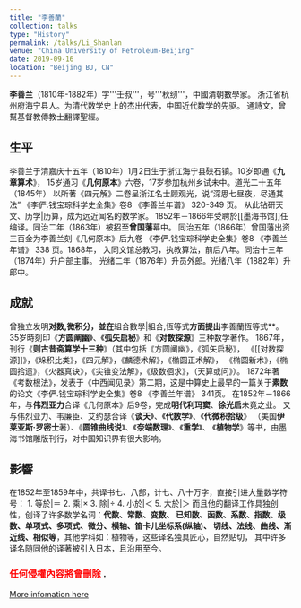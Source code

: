 ```yaml
---
title: "李善蘭"
collection: talks
type: "History"
permalink: /talks/Li_Shanlan
venue: "China University of Petroleum-Beijing"
date: 2019-09-16
location: "Beijing BJ, CN"
---
```




**李善兰**（1810年-1882年）字'''壬叔'''，号'''秋纫'''，中國清朝數學家。
浙江省杭州府海宁县人。为清代数学史上的杰出代表，中国近代数学的先驱。
通詩文，曾幫基督教傳教士翻譯聖經。

生平
---------------
李善兰于清嘉庆十五年（1810年）1月2日生于浙江海宁县硖石镇。10岁即通《**九章算术**》，
15岁通习《**几何原本**》六卷，17岁参加杭州乡试未中。道光二十五年（1845年）
以所著《四元解》二卷呈浙江名士顾观光，说“深思七昼夜，尽通其法”
<ref>《李俨.钱宝琮科学史全集》卷8 《李善兰年谱》 320-349 页</ref>。
从此钻研天文、历学|历算，成为远近闻名的数学家。
1852年－1866年受聘於[[墨海书馆]]任编译。同治二年（1863年）被招至**曾国藩**幕中。
同治五年（1866年）曾国藩出资三百金为李善兰刻《几何原本》后九卷<ref>
《李俨.钱宝琮科学史全集》卷8 《李善兰年谱》 338 页</ref>。1868年，
入同文馆总教习，执教算法，前后八年。同治十三年（1874年）升户部主事。
光绪二年（1876年）升员外郎。光绪八年（1882年）升郎中。

成就
---------------
曾独立发明**对数,微积分，並在**組合數學|組合,恆等式**方面提出**李善蘭恆等式**。
35岁時刻印《**方圆阐幽**》、《**弧矢启秘**》和《**对数探源**》三种数学著作。
1867年，刊行《**则古昔斋算学十三种**》（其中包括《方圆阐幽》，《弧矢启秘》，
《[[对数探源]]》，《垛积比类》，《四元解》，《麟德术解》，《椭圆正术解》，
《椭圆新术》，《椭圆拾遗》，《火器真诀》，《尖锥变法解》，《级数徊求》，（天算或问》）。
1872年著《考数根法》，发表于《中西闻见录》第二期，这是中算史上最早的一篇关于**素数**
的论文<ref>《李俨.钱宝琮科学史全集》卷8 《李善兰年谱》 341页</ref>。
在1852年－1866年，与**伟烈亚力**合译《几何原本》后9卷，完成**明代利玛窦**、**徐光启**未竟之业。
又与伟烈亚力、韦廉臣、艾约瑟合译《**谈天**》、《**代数学**》、《**代微积拾级**》
（美国**伊莱亚斯·罗密士**著）、《**圆锥曲线说**》、《**奈端数理**》、《**重学**》、
《**植物学**》等书，由墨海书馆雕版刊行，对中国知识界有很大影响。

影響
---------------

在1852年至1859年中，共译书七、八部，计七、八十万字，直接引进大量数学符号：
	1. 等於|＝
    2. 乘|×
    3. 除|÷
    4. 小於|＜
    5. 大於|＞
 而且他的翻译工作具独创性，创译了许多数学名词：**代数、常数、变数、
 已知数、函数、系数、指数、级数、单项式、多项式、微分、横轴、笛卡儿坐标系(纵轴)、
 切线、法线、曲线、渐近线、相似等**，其他学科如：植物等，这些译名独具匠心，自然贴切，
 其中许多译名随同他的译著被引入日本，且沿用至今。


### <span style="color:red"> 任何侵權內容將會刪除 </span>.
[More infomation here](https://www.wikiwand.com/en/Li_Shanlan)
